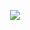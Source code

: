<p align="center">
  <img src="https://github.com/user-attachments/assets/cde04628-1883-42ad-b6d7-a55b63dd2c72">
</p>
